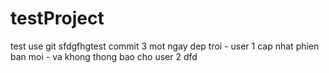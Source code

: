 # testProject
test use git
sfdgfhgtest commit 3
mot ngay dep troi - user 1 cap nhat phien ban moi - va khong thong bao cho user 2
dfd